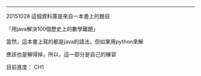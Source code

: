 
------------------------------
20151028
這個資料庫是來自一本書上的題目

「用java解決100個歷史上的數學難題」

當然，這本書上寫的都是java的語法，但如果用python來解

應該也是解得掉，所以，這一部分是自己的練習

目前進度：
CH1
